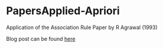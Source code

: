 # PapersApplied-Apriori

Application of the Association Rule Paper by R Agrawal (1993)


Blog post can be found [here](https://himati.bearblog.dev/papersapplied-mining-association-rules-between-sets-of-items-in-large-databases/)
